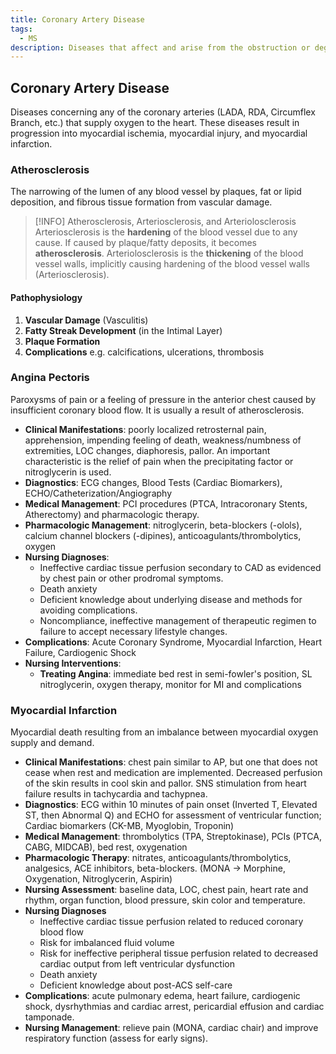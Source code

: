 ```yaml
---
title: Coronary Artery Disease
tags:
  - MS
description: Diseases that affect and arise from the obstruction or degradation of the coronary arteries, the arteries that supply the heart.
---
```

## Coronary Artery Disease
Diseases concerning any of the coronary arteries (LADA, RDA, Circumflex Branch, etc.) that supply oxygen to the heart. These diseases result in progression into myocardial ischemia, myocardial injury, and myocardial infarction.
### Atherosclerosis
The narrowing of the lumen of any blood vessel by plaques, fat or lipid deposition, and fibrous tissue formation from vascular damage.
>[!INFO] Atherosclerosis, Arteriosclerosis, and Arteriolosclerosis
>Arteriosclerosis is the **hardening** of the blood vessel due to any cause. If caused by plaque/fatty deposits, it becomes **atherosclerosis**.
>Arteriolosclerosis is the **thickening** of the blood vessel walls, implicitly causing hardening of the blood vessel walls (Arteriosclerosis).
#### Pathophysiology
1. **Vascular Damage** (Vasculitis)
2. **Fatty Streak Development** (in the Intimal Layer)
3. **Plaque Formation**
4. **Complications** e.g. calcifications, ulcerations, thrombosis
### Angina Pectoris
Paroxysms of pain or a feeling of pressure in the anterior chest caused by insufficient coronary blood flow. It is usually a result of atherosclerosis.
- **Clinical Manifestations**: poorly localized retrosternal pain, apprehension, impending feeling of death, weakness/numbness of extremities, LOC changes, diaphoresis, pallor. An important characteristic is the relief of pain when the precipitating factor or nitroglycerin is used.
- **Diagnostics**: ECG changes, Blood Tests (Cardiac Biomarkers), ECHO/Catheterization/Angiography
- **Medical Management**: PCI procedures (PTCA, Intracoronary Stents, Atherectomy) and pharmacologic therapy.
- **Pharmacologic Management**: nitroglycerin, beta-blockers (-olols), calcium channel blockers (-dipines), anticoagulants/thrombolytics, oxygen
- **Nursing Diagnoses**:
	- Ineffective cardiac tissue perfusion secondary to CAD as evidenced by chest pain or other prodromal symptoms.
	- Death anxiety
	- Deficient knowledge about underlying disease and methods for avoiding complications.
	- Noncompliance, ineffective management of therapeutic regimen to failure to accept necessary lifestyle changes.
- **Complications**: Acute Coronary Syndrome, Myocardial Infarction, Heart Failure, Cardiogenic Shock
- **Nursing Interventions**:
	- **Treating Angina**: immediate bed rest in semi-fowler's position, SL nitroglycerin, oxygen therapy, monitor for MI and complications
### Myocardial Infarction
Myocardial death resulting from an imbalance between myocardial oxygen supply and demand.
- **Clinical Manifestations**: chest pain similar to AP, but one that does not cease when rest and medication are implemented. Decreased perfusion of the skin results in cool skin and pallor. SNS stimulation from heart failure results in tachycardia and tachypnea.
- **Diagnostics**: ECG within 10 minutes of pain onset (Inverted T, Elevated ST, then Abnormal Q) and ECHO for assessment of ventricular function; Cardiac biomarkers (CK-MB, Myoglobin, Troponin)
- **Medical Management**: thrombolytics (TPA, Streptokinase), PCIs (PTCA, CABG, MIDCAB), bed rest, oxygenation
- **Pharmacologic Therapy**: nitrates, anticoagulants/thrombolytics, analgesics, ACE inhibitors, beta-blockers. (MONA -> Morphine, Oxygenation, Nitroglycerin, Aspirin)
- **Nursing Assessment**: baseline data, LOC, chest pain, heart rate and rhythm, organ function, blood pressure, skin color and temperature.
- **Nursing Diagnoses**
	- Ineffective cardiac tissue perfusion related to reduced coronary blood flow
	- Risk for imbalanced fluid volume
	- Risk for ineffective peripheral tissue perfusion related to decreased cardiac output from left ventricular dysfunction
	- Death anxiety
	- Deficient knowledge about post-ACS self-care
- **Complications**: acute pulmonary edema, heart failure, cardiogenic shock, dysrhythmias and cardiac arrest, pericardial effusion and cardiac tamponade.
- **Nursing Management**: relieve pain (MONA, cardiac chair) and improve respiratory function (assess for early signs).